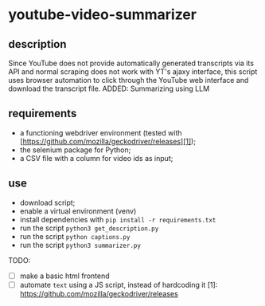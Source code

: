 # youtube-video-summarizer

## description
Since YouTube does not provide automatically generated transcripts via its API and normal scraping does not work with YT's ajaxy interface, this script uses browser automation to click through the YouTube web interface and download the transcript file.
ADDED: Summarizing using LLM

## requirements
* a functioning webdriver environment (tested with [https://github.com/mozilla/geckodriver/releases][1]);
* the selenium package for Python;
* a CSV file with a column for video ids as input;

## use
* download script;
* enable a virtual environment (venv)
* install dependencies with `pip install -r requirements.txt`
* run the script `python3 get_description.py`
* run the script `python captions.py`
* run the script `python3 summarizer.py`

  
TODO:

- [ ] make a basic html frontend
- [ ] automate `text` using a JS script, instead of hardcoding it
[1]:	https://github.com/mozilla/geckodriver/releases
